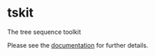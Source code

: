 # tskit
The tree sequence toolkit

Please see the [documentation](https://tskit.readthedocs.io/en/latest/) for further details.
